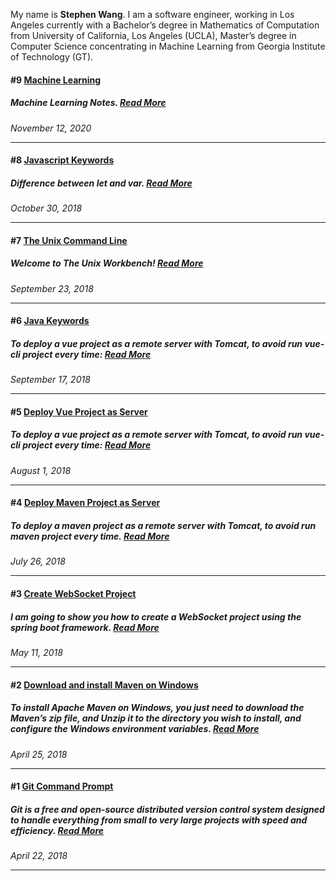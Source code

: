 My name is **Stephen Wang**. I am a software engineer, working in Los Angeles currently with a Bachelor’s degree in Mathematics of Computation from University of California, Los Angeles (UCLA), Master’s degree in Computer Science concentrating in Machine Learning from Georgia Institute of Technology (GT).

#### #9 [Machine Learning](https://github.com/zhongqi1112/Blog/issues/9)

##### <i> Machine Learning Notes. </i> [Read More](https://github.com/zhongqi1112/blog/issues/9)
*November 12, 2020*

---

#### #8 [Javascript Keywords](https://github.com/zhongqi1112/Blog/issues/8)

##### <i> Difference between let and var. </i> [Read More](https://github.com/zhongqi1112/blog/issues/8)
*October 30, 2018*

---

#### #7 [The Unix Command Line](https://github.com/zhongqi1112/Blog/issues/7)

##### <i> Welcome to The Unix Workbench! </i> [Read More](https://github.com/zhongqi1112/blog/issues/7)
*September 23, 2018*

---

#### #6 [Java Keywords](https://github.com/zhongqi1112/Blog/issues/6)

##### <i> To deploy a vue project as a remote server with Tomcat, to avoid run vue-cli project every time: </i> [Read More](https://github.com/zhongqi1112/blog/issues/6)
*September 17, 2018*

---

#### #5 [Deploy Vue Project as Server](https://github.com/zhongqi1112/Blog/issues/5)

##### <i> To deploy a vue project as a remote server with Tomcat, to avoid run vue-cli project every time: </i> [Read More](https://github.com/zhongqi1112/blog/issues/5)
*August 1, 2018*

---

#### #4 [Deploy Maven Project as Server](https://github.com/zhongqi1112/Blog/issues/4)

##### <i> To deploy a maven project as a remote server with Tomcat, to avoid run maven project every time. </i> [Read More](https://github.com/zhongqi1112/blog/issues/4)
*July 26, 2018*

---

#### #3 [Create WebSocket Project](https://github.com/zhongqi1112/Blog/issues/3)

##### <i> I am going to show you how to create a WebSocket project using the spring boot framework. </i> [Read More](https://github.com/zhongqi1112/blog/issues/3)
*May 11, 2018*

---

#### #2 [Download and install Maven on Windows](https://github.com/zhongqi1112/Blog/issues/2)

##### <i> To install Apache Maven on Windows, you just need to download the Maven’s zip file, and Unzip it to the directory you wish to install, and configure the Windows environment variables. </i> [Read More](https://github.com/zhongqi1112/blog/issues/2)
*April 25, 2018*

---

#### #1 [Git Command Prompt](https://github.com/zhongqi1112/Blog/issues/1)

##### <i> Git is a free and open-source distributed version control system designed to handle everything from small to very large projects with speed and efficiency. </i> [Read More](https://github.com/zhongqi1112/Blog/issues/1)
*April 22, 2018*

---
